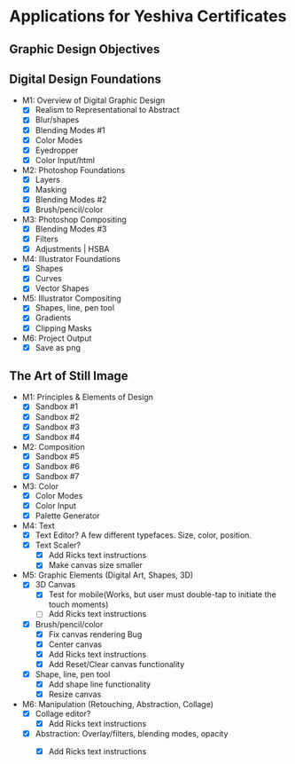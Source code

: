 # Applications for Yeshiva Certificates
## Graphic Design Objectives
## Digital Design Foundations

- M1: Overview of Digital Graphic Design
    - [x] Realism to Representational to Abstract
    - [x] Blur/shapes
    - [x] Blending Modes #1
    - [x] Color Modes
    - [x] Eyedropper
    - [x] Color Input/html
- M2: Photoshop Foundations
    - [x] Layers
    - [x] Masking
    - [x] Blending Modes #2
    - [x] Brush/pencil/color
- M3: Photoshop Compositing
    - [x] Blending Modes #3
    - [x] Filters
    - [x] Adjustments | HSBA
- M4: Illustrator Foundations
    - [x] Shapes
    - [x] Curves
    - [x] Vector Shapes
- M5: Illustrator Compositing
    - [x] Shapes, line, pen tool
    - [x] Gradients
    - [x] Clipping Masks
- M6: Project Output
    - [x] Save as png

## The Art of Still Image

- M1: Principles & Elements of Design
    - [x] Sandbox #1
    - [x] Sandbox #2
    - [x] Sandbox #3
    - [x] Sandbox #4 
- M2: Composition
    - [x] Sandbox #5
    - [x] Sandbox #6
    - [x] Sandbox #7
- M3: Color
    - [x] Color Modes
    - [x] Color Input
    - [x] Palette Generator
- M4: Text
    - [x] Text Editor? A few different typefaces. Size, color, position.
    - [x] Text Scaler?
        - [x] Add Ricks text instructions
        - [x] Make canvas size smaller
- M5: Graphic Elements (Digital Art, Shapes, 3D)
    - [x] 3D Canvas
        - [x] Test for mobile(Works, but user must double-tap to initiate the touch moments)
        - [ ] Add Ricks text instructions
    - [x] Brush/pencil/color
        - [x] Fix canvas rendering Bug
        - [x] Center canvas
        - [x] Add Ricks text instructions
        - [x] Add Reset/Clear canvas functionality 
    - [x] Shape, line, pen tool
        - [x] Add shape line functionality
        - [x] Resize canvas
- M6: Manipulation (Retouching, Abstraction, Collage)
    - [x] Collage editor?
        - [x] Add Ricks text instructions
    - [x] Abstraction: Overlay/filters, blending modes, opacity
        - [x] Add Ricks text instructions


